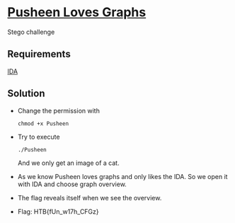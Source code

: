 # [Pusheen Loves Graphs](https://app.hackthebox.com/challenges/pusheen-loves-graphs)

Stego challenge

## Requirements

[IDA](https://hex-rays.com/ida-free/)

## Solution

- Change the permission with 

    ```
    chmod +x Pusheen
    ```
 
 - Try to execute
 
    ```
    ./Pusheen 
    ```
    
    And we only get an image of a cat.

- As we know Pusheen loves graphs and only likes the IDA. So we open it with IDA and choose graph overview.

- The flag reveals itself when we see the overview.

- Flag: HTB{fUn_w17h_CFGz}
